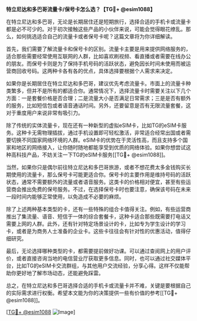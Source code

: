 **特立尼达和多巴哥流量卡/保号卡怎么选？【TG💪+ @esim1088】**

在特立尼达和多巴哥，无论是长期居住还是短期旅行，选择合适的手机卡或流量卡都是必不可少的。对于初次接触这些产品的小伙伴来说，可能会觉得眼花缭乱。那么，如何挑选适合自己的流量卡或者保号卡呢？这篇文章将为你详细解读。

首先，我们需要了解流量卡和保号卡的区别。流量卡主要是用来提供网络服务的，适合那些需要经常使用互联网的人群，比如喜欢刷视频、看直播或者需要在线办公的朋友。而保号卡则是为了保持手机号码的活跃状态，避免因长时间未使用而被运营商回收号码。这两种卡各有各的优点，具体选择要根据个人需求来决定。

如果你是长期居住在特立尼达和多巴哥，建议优先考虑流量卡。市面上的流量卡种类繁多，但并不是所有的都适合你。通常情况下，选择流量卡时需要关注以下几个方面：一是套餐价格是否合理；二是流量大小是否满足日常需求；三是是否有额外的服务，比如短信包或者语音通话时间。另外，还要留意是否有无限流量套餐，这对于重度用户来说非常有吸引力。

除了传统的实体流量卡，现在还有一种新型的虚拟eSIM卡，比如TG的eSIM卡服务。这种卡无需物理插拔，通过手机设置即可轻松激活，非常适合经常出国或者需要切换不同国家网络环境的人群。eSIM卡的优势在于灵活性高，而且支持多个国家和地区的网络接入，让你随时随地都能享受到优质的网络体验。如果你想尝试这种高科技产品，不妨关注一下TG的eSIM卡服务[[TG💪+ @esim1088]]。

当然，如果你只是偶尔前往特立尼达和多巴哥旅游，或者不想花费太多金钱购买长期使用的流量卡，那么保号卡可能更适合你。保号卡的主要作用是维持号码的活跃状态，通常不需要额外的流量或者语音服务。这类卡的价格相对便宜，甚至有些运营商会推出免费的保号服务。不过，在选择保号卡时也要注意，确保该号码在未来一段时间内能够正常使用，以免造成不必要的麻烦。

除了上述两种基本类型的卡，还有一些特殊的组合卡值得关注。例如，有些运营商推出了集流量、语音、短信于一体的综合套餐卡，这种卡适合那些既需要打电话又需要上网的人群。此外，还有针对特定场景设计的卡，比如专为学生设计的学习卡，或者是为商务人士准备的企业卡。这些卡往往会有针对性的优惠活动，值得仔细研究。

最后，无论选择哪种类型的卡，都需要提前做好功课。可以通过查阅网上的用户评价，或者直接咨询当地的电信营业厅获取更多信息。同时，也可以通过社交媒体平台，比如TG的eSIM卡交流群组，与其他用户交流经验，分享心得。这样不仅能帮助你更好地了解市场动态，还能避免踩雷。

总之，在特立尼达和多巴哥选择合适的手机卡或流量卡并不难，关键是要根据自己的实际需求进行权衡。希望本文能为你的决策提供一些有价值的参考[[TG💪+ @esim1088]]。

[[TG💪+ @esim1088](https://t.me/s/esim1088) ![Image](https://i.postimg.cc/4NQfJmqS/Snipaste-2025-05-13-00-14-12.png)]